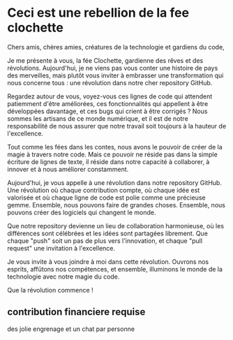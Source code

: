 # Ceci est une rebellion de la fee clochette

Chers amis, chères amies, créatures de la technologie et gardiens du code,

Je me présente à vous, la fée Clochette, gardienne des rêves et des révolutions. Aujourd'hui, je ne viens pas vous conter une histoire de pays des merveilles, mais plutôt vous inviter à embrasser une transformation qui nous concerne tous : une révolution dans notre cher repository GitHub.

Regardez autour de vous, voyez-vous ces lignes de code qui attendent patiemment d'être améliorées, ces fonctionnalités qui appellent à être développées davantage, et ces bugs qui crient à être corrigés ? Nous sommes les artisans de ce monde numérique, et il est de notre responsabilité de nous assurer que notre travail soit toujours à la hauteur de l'excellence.

Tout comme les fées dans les contes, nous avons le pouvoir de créer de la magie à travers notre code. Mais ce pouvoir ne réside pas dans la simple écriture de lignes de texte, il réside dans notre capacité à collaborer, à innover et à nous améliorer constamment.

Aujourd'hui, je vous appelle à une révolution dans notre repository GitHub. Une révolution où chaque contribution compte, où chaque idée est valorisée et où chaque ligne de code est polie comme une précieuse gemme. Ensemble, nous pouvons faire de grandes choses. Ensemble, nous pouvons créer des logiciels qui changent le monde.

Que notre repository devienne un lieu de collaboration harmonieuse, où les différences sont célébrées et les idées sont partagées librement. Que chaque "push" soit un pas de plus vers l'innovation, et chaque "pull request" une invitation à l'excellence.

Je vous invite à vous joindre à moi dans cette révolution. Ouvrons nos esprits, affûtons nos compétences, et ensemble, illuminons le monde de la technologie avec notre magie du code.

Que la révolution commence !

## contribution financiere requise
des jolie engrenage et un chat par personne


